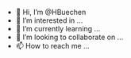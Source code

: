 - 👋 Hi, I’m @HBuechen
- 👀 I’m interested in ...
- 🌱 I’m currently learning ...
- 💞️ I’m looking to collaborate on ...
- 📫 How to reach me ...

<!---
HBuechen/HBuechen is a ✨ special ✨ repository because its `README.md` (this file) appears on your GitHub profile.
You can click the Preview link to take a look at your changes.
--->
